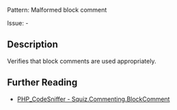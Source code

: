 Pattern: Malformed block comment

Issue: -

## Description

Verifies that block comments are used appropriately.

## Further Reading

* [PHP_CodeSniffer - Squiz.Commenting.BlockComment](https://github.com/PHPCSStandards/PHP_CodeSniffer/blob/master/src/Standards/Squiz/Sniffs/Commenting/BlockCommentSniff.php)